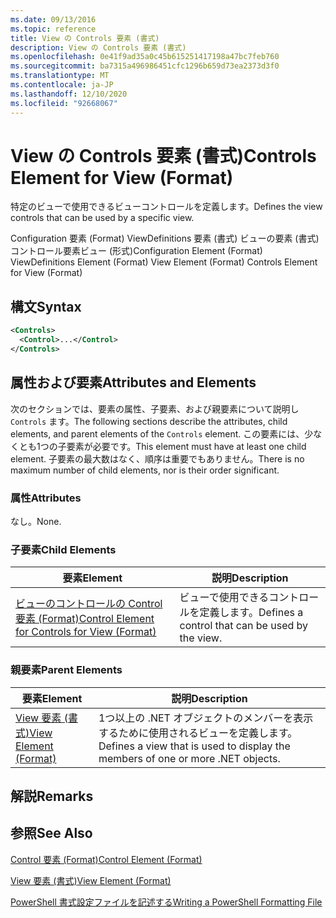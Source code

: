 ```yaml
---
ms.date: 09/13/2016
ms.topic: reference
title: View の Controls 要素 (書式)
description: View の Controls 要素 (書式)
ms.openlocfilehash: 0e41f9ad35a0c45b615251417198a47bc7feb760
ms.sourcegitcommit: ba7315a496986451cfc1296b659d73ea2373d3f0
ms.translationtype: MT
ms.contentlocale: ja-JP
ms.lasthandoff: 12/10/2020
ms.locfileid: "92668067"
---
```

# <a name="controls-element-for-view-format"></a><span data-ttu-id="10c7f-103">View の Controls 要素 (書式)</span><span class="sxs-lookup"><span data-stu-id="10c7f-103">Controls Element for View (Format)</span></span>

<span data-ttu-id="10c7f-104">特定のビューで使用できるビューコントロールを定義します。</span><span class="sxs-lookup"><span data-stu-id="10c7f-104">Defines the view controls that can be used by a specific view.</span></span>

<span data-ttu-id="10c7f-105">Configuration 要素 (Format) ViewDefinitions 要素 (書式) ビューの要素 (書式) コントロール要素ビュー (形式)</span><span class="sxs-lookup"><span data-stu-id="10c7f-105">Configuration Element (Format) ViewDefinitions Element (Format) View Element (Format) Controls Element for View (Format)</span></span>

## <a name="syntax"></a><span data-ttu-id="10c7f-106">構文</span><span class="sxs-lookup"><span data-stu-id="10c7f-106">Syntax</span></span>

```xml
<Controls>
  <Control>...</Control>
</Controls>
```

## <a name="attributes-and-elements"></a><span data-ttu-id="10c7f-107">属性および要素</span><span class="sxs-lookup"><span data-stu-id="10c7f-107">Attributes and Elements</span></span>

<span data-ttu-id="10c7f-108">次のセクションでは、要素の属性、子要素、および親要素について説明し `Controls` ます。</span><span class="sxs-lookup"><span data-stu-id="10c7f-108">The following sections describe the attributes, child elements, and parent elements of the `Controls` element.</span></span> <span data-ttu-id="10c7f-109">この要素には、少なくとも1つの子要素が必要です。</span><span class="sxs-lookup"><span data-stu-id="10c7f-109">This element must have at least one child element.</span></span> <span data-ttu-id="10c7f-110">子要素の最大数はなく、順序は重要でもありません。</span><span class="sxs-lookup"><span data-stu-id="10c7f-110">There is no maximum number of child elements, nor is their order significant.</span></span>

### <a name="attributes"></a><span data-ttu-id="10c7f-111">属性</span><span class="sxs-lookup"><span data-stu-id="10c7f-111">Attributes</span></span>

<span data-ttu-id="10c7f-112">なし。</span><span class="sxs-lookup"><span data-stu-id="10c7f-112">None.</span></span>

### <a name="child-elements"></a><span data-ttu-id="10c7f-113">子要素</span><span class="sxs-lookup"><span data-stu-id="10c7f-113">Child Elements</span></span>

|<span data-ttu-id="10c7f-114">要素</span><span class="sxs-lookup"><span data-stu-id="10c7f-114">Element</span></span>|<span data-ttu-id="10c7f-115">説明</span><span class="sxs-lookup"><span data-stu-id="10c7f-115">Description</span></span>|
|-------------|-----------------|
|[<span data-ttu-id="10c7f-116">ビューのコントロールの Control 要素 (Format)</span><span class="sxs-lookup"><span data-stu-id="10c7f-116">Control Element for Controls for View (Format)</span></span>](./control-element-for-controls-for-view-format.md)|<span data-ttu-id="10c7f-117">ビューで使用できるコントロールを定義します。</span><span class="sxs-lookup"><span data-stu-id="10c7f-117">Defines a control that can be used by the view.</span></span>|

### <a name="parent-elements"></a><span data-ttu-id="10c7f-118">親要素</span><span class="sxs-lookup"><span data-stu-id="10c7f-118">Parent Elements</span></span>

|<span data-ttu-id="10c7f-119">要素</span><span class="sxs-lookup"><span data-stu-id="10c7f-119">Element</span></span>|<span data-ttu-id="10c7f-120">説明</span><span class="sxs-lookup"><span data-stu-id="10c7f-120">Description</span></span>|
|-------------|-----------------|
|[<span data-ttu-id="10c7f-121">View 要素 (書式)</span><span class="sxs-lookup"><span data-stu-id="10c7f-121">View Element (Format)</span></span>](./view-element-format.md)|<span data-ttu-id="10c7f-122">1つ以上の .NET オブジェクトのメンバーを表示するために使用されるビューを定義します。</span><span class="sxs-lookup"><span data-stu-id="10c7f-122">Defines a view that is used to display the members of one or more .NET objects.</span></span>|

## <a name="remarks"></a><span data-ttu-id="10c7f-123">解説</span><span class="sxs-lookup"><span data-stu-id="10c7f-123">Remarks</span></span>

## <a name="see-also"></a><span data-ttu-id="10c7f-124">参照</span><span class="sxs-lookup"><span data-stu-id="10c7f-124">See Also</span></span>

[<span data-ttu-id="10c7f-125">Control 要素 (Format)</span><span class="sxs-lookup"><span data-stu-id="10c7f-125">Control Element (Format)</span></span>](./control-element-for-controls-for-view-format.md)

[<span data-ttu-id="10c7f-126">View 要素 (書式)</span><span class="sxs-lookup"><span data-stu-id="10c7f-126">View Element (Format)</span></span>](./view-element-format.md)

[<span data-ttu-id="10c7f-127">PowerShell 書式設定ファイルを記述する</span><span class="sxs-lookup"><span data-stu-id="10c7f-127">Writing a PowerShell Formatting File</span></span>](./writing-a-powershell-formatting-file.md)
